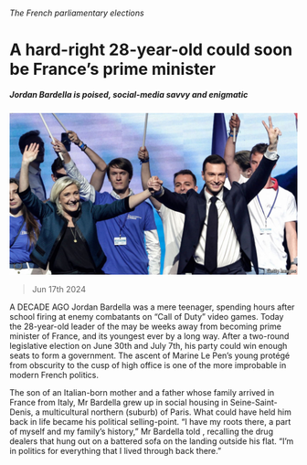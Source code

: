###### The French parliamentary elections

# A hard-right 28-year-old could soon be France’s prime minister 

##### Jordan Bardella is poised, social-media savvy and enigmatic 

![image](images/20240622_EUP501.jpg) 

> Jun 17th 2024 

A DECADE AGO Jordan Bardella was a mere teenager, spending hours after school firing at enemy combatants on “Call of Duty” video games. Today the 28-year-old leader of the  may be weeks away from becoming prime minister of France, and its youngest ever by a long way. After a two-round legislative election on June 30th and July 7th, his party could win enough seats to form a government. The ascent of Marine Le Pen’s young protégé from obscurity to the cusp of high office is one of the more improbable in modern French politics.

The son of an Italian-born mother and a father whose family arrived in France from Italy, Mr Bardella grew up in social housing in Seine-Saint-Denis, a multicultural northern  (suburb) of Paris. What could have held him back in life became his political selling-point. “I have my roots there, a part of myself and my family’s history,” Mr Bardella told , recalling the drug dealers that hung out on a battered sofa on the landing outside his flat. “I’m in politics for everything that I lived through back there.”

